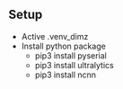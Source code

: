 ## Setup
- Active .venv_dimz
- Install python package
  - pip3 install pyserial
  - pip3 install ultralytics
  - pip3 install ncnn
